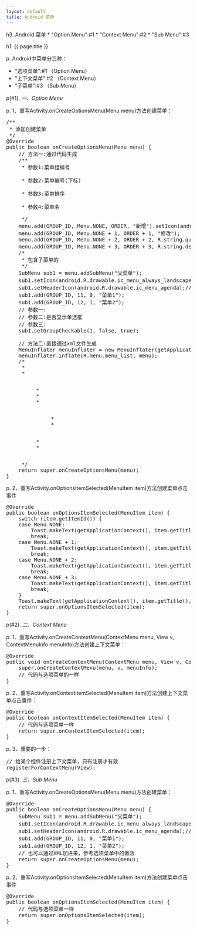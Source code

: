 ```yaml
---
layout: default
title: Android 菜单
---
```


<div id="charpter">
h3. Android 菜单
* "Option Menu":#1
* "Context Menu":#2
* "Sub Menu":#3
</div>

h1. {{ page.title }}

p. Android中菜单分三种： 
* "选项菜单":#1 （Option Menu）
* "上下文菜单":#2 （Context Menu）
* "子菜单":#3 （Sub Menu）

p(#1). *一、Option Menu*

p. 1、重写Activity.onCreateOptionsMenu(Menu menu)方法创建菜单：

<pre>
/**
 * 添加创建菜单
 */
@Override
public boolean onCreateOptionsMenu(Menu menu) {
    // 方法一:通过代码生成
    /**
     * 参数1:菜单组编号<br>
     * 参数2:菜单编号(下标)<br>
     * 参数3:菜单排序<br>
     * 参数4:菜单名<br>
     */
    menu.add(GROUP_ID, Menu.NONE, ORDER, "新增").setIcon(android.R.drawable.ic_menu_add);// 设置图标
    menu.add(GROUP_ID, Menu.NONE + 1, ORDER + 1, "修改");
    menu.add(GROUP_ID, Menu.NONE + 2, ORDER + 2, R.string.query);
    menu.add(GROUP_ID, Menu.NONE + 3, ORDER + 3, R.string.del).setCheckable(true); // 增加一个√选项
    /*
     * 包含子菜单的
     */
    SubMenu sub1 = menu.addSubMenu("父菜单");
    sub1.setIcon(android.R.drawable.ic_menu_always_landscape_portrait);// 设置按钮图标
    sub1.setHeaderIcon(android.R.drawable.ic_menu_agenda);// 子菜单标题图标
    sub1.add(GROUP_ID, 11, 0, "菜单1");
    sub1.add(GROUP_ID, 12, 1, "菜单2");
    // 参数一:
    // 参数二:是否显示单选框
    // 参数三:
    sub1.setGroupCheckable(1, false, true);

    // 方法二:直接通过xml文件生成
    MenuInflater menuInflater = new MenuInflater(getApplicationContext());
    menuInflater.inflate(R.menu.menu_list, menu);
    /*
     * <?xml version="1.0" encoding="utf-8"?>
     * <menu xmlns:android="http://schemas.android.com/apk/res/android">
     *      <item android:id="@+id/item1" 
     *			  android:icon="@android:drawable/ic_menu_add" 
     *			  android:title="新增" />
     *      <item android:id="@+id/item1" 
     *			  android:icon="@android:drawable/ic_menu_add" 
     *			  android:title="其它">
     *          <menu>
     *              <item android:id="@+id/item2" 
     *			  android:icon="@android:drawable/ic_menu_add" 
     *			  android:title="新增2" />
     *          </menu>
     *      </item>
     * </menu>
     */
    return super.onCreateOptionsMenu(menu);
}
</pre>

p. 2、重写Activity.onOptionsItemSelected(MenuItem item)方法创建菜单点击事件

<pre>
@Override
public boolean onOptionsItemSelected(MenuItem item) {
    switch (item.getItemId()) {
    case Menu.NONE:
        Toast.makeText(getApplicationContext(), item.getTitle(), Toast.LENGTH_SHORT).show();
        break;
    case Menu.NONE + 1:
        Toast.makeText(getApplicationContext(), item.getTitle(), Toast.LENGTH_SHORT).show();
        break;
    case Menu.NONE + 2:
        Toast.makeText(getApplicationContext(), item.getTitle(), Toast.LENGTH_SHORT).show();
        break;
    case Menu.NONE + 3:
        Toast.makeText(getApplicationContext(), item.getTitle(), Toast.LENGTH_SHORT).show();
        break;
    }
    Toast.makeText(getApplicationContext(), item.getTitle(), Toast.LENGTH_SHORT).show();
    return super.onOptionsItemSelected(item);
}
</pre>

p(#2). *二、Context Menu*

p. 1、重写Activity.onCreateContextMenu(ContextMenu menu, View v, ContextMenuInfo menuInfo)方法创建上下文菜单：

<pre>
@Override
public void onCreateContextMenu(ContextMenu menu, View v, ContextMenuInfo menuInfo) {
	super.onCreateContextMenu(menu, v, menuInfo);
	// 代码与选项菜单的一样
}
</pre>

p. 2、重写Activity.onContextItemSelected(MenuItem item)方法创建上下文菜单点击事件：

<pre>
@Override
public boolean onContextItemSelected(MenuItem item) {
	// 代码与选项菜单一样
	return super.onContextItemSelected(item);
}
</pre>

p. 3、重要的一步：

<pre>
// 给某个控件注册上下文菜单，只有注册才有效
registerForContextMenu(View);
</pre>

p(#3). *三、Sub Menu*

p. 1、重写Activity.onCreateOptionsMenu(Menu menu)方法创建菜单：

<pre>
@Override
public boolean onCreateOptionsMenu(Menu menu) {
    SubMenu sub1 = menu.addSubMenu("父菜单");
    sub1.setIcon(android.R.drawable.ic_menu_always_landscape_portrait);// 设置按钮图标
    sub1.setHeaderIcon(android.R.drawable.ic_menu_agenda);// 子菜单标题图标
    sub1.add(GROUP_ID, 11, 0, "菜单1");
    sub1.add(GROUP_ID, 12, 1, "菜单2");
    // 也可以通过XML加进来，参考选项菜单中的做法
    return super.onCreateOptionsMenu(menu);
}
</pre>

p. 2、重写Activity.onOptionsItemSelected(MenuItem item)方法创建菜单点击事件

<pre>
@Override
public boolean onOptionsItemSelected(MenuItem item) {
    // 代码与选项菜单一样
    return super.onOptionsItemSelected(item);
}
</pre>